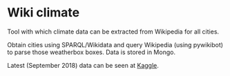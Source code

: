 # Wiki climate

Tool with which climate data can be extracted from Wikipedia for all cities.

Obtain cities using SPARQL/Wikidata and query Wikipedia (using pywikibot) to parse those weatherbox boxes.
Data is stored in Mongo.

Latest (September 2018) data can be seen at [Kaggle](https://www.kaggle.com/brankokokanovic/wiki-climate/home).

